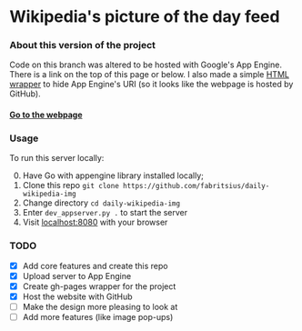 # Wikipedia's picture of the day feed

### About this version of the project

Code on this branch was altered to be hosted with Google's App Engine. There is a link on the top of this page or below. I also made a simple [HTML wrapper](https://github.com/fabritsius/daily-wikipedia-img/tree/gh-pages) to hide App Engine's URI (so it looks like the webpage is hosted by GitHub).

#### [Go to the webpage](https://fabritsius.github.io/daily-wikipedia-img/)

### Usage

To run this server locally:

0. Have Go with appengine library installed locally;
1. Clone this repo `git clone https://github.com/fabritsius/daily-wikipedia-img`
2. Change directory `cd daily-wikipedia-img`
3. Enter `dev_appserver.py .` to start the server
4. Visit [localhost:8080](https://localhost:8080) with your browser

### TODO

- [x] Add core features and create this repo
- [x] Upload server to App Engine
- [x] Create gh-pages wrapper for the project
- [x] Host the website with GitHub
- [ ] Make the design more pleasing to look at
- [ ] Add more features (like image pop-ups)
